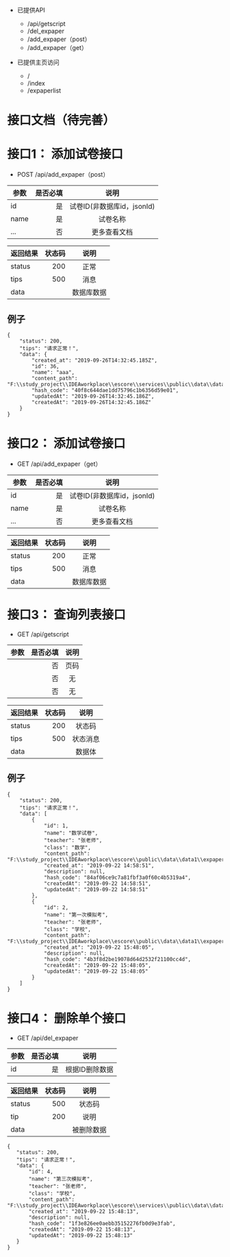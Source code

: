 + 已提供API
  - /api/getscript
  - /del_expaper
  - /add_expaper（post）
  - /add_expaper（get）

+ 已提供主页访问
  - /
  - /index
  - /expaperlist  


# 接口文档（待完善）
# 接口1： 添加试卷接口
+ POST    /api/add_expaper（post）



| 参数        | 是否必填    |  说明   |
| --------    | -----: | :----:  |
| id      | 是  |   试卷ID(非数据库id，jsonId)   |
| name        |   是  |    试卷名称   |
| ...        |    否  |   更多查看文档  |

| 返回结果        | 状态码    |  说明   |
| --------    | -----: | :----:  |
| status     | 200  |   正常    |
| tips        |   500  |   消息   |
| data        |      |   数据库数据  |

## 例子
```
{
	"status": 200,
	"tips": "请求正常！",
	"data": {
		"created_at": "2019-09-26T14:32:45.185Z",
		"id": 36,
		"name": "aaa",
		"content_path": "F:\\study_project\\IDEAworkplace\\escore\\services\\public\\data\\data1\\expaper6.json",
		"hash_code": "40f8c644dae1dd75796c1b6356d59e01",
		"updatedAt": "2019-09-26T14:32:45.186Z",
		"createdAt": "2019-09-26T14:32:45.186Z"
	}
}
```


# 接口2： 添加试卷接口
+ GET    /api/add_expaper（get）



| 参数        | 是否必填    |  说明   |
| --------    | -----: | :----:  |
| id      | 是  |   试卷ID(非数据库id，jsonId)   |
| name        |   是  |    试卷名称   |
| ...        |    否  |   更多查看文档  |

| 返回结果        | 状态码    |  说明   |
| --------    | -----: | :----:  |
| status     | 200  |   正常    |
| tips        |   500  |   消息   |
| data        |      |   数据库数据  |

# 接口3： 查询列表接口
+ GET    /api/getscript



| 参数        | 是否必填    |  说明   |
| --------    | -----: | :----:  |
|       | 否  |   页码    |
|         |   否  |    无   |
|        |    否  |   无  |

| 返回结果        | 状态码    |  说明   |
| --------    | -----: | :----:  |
| status      | 200  |   状态码    |
| tips        |   500  |   状态消息   |
| data        |      |   数据体  |


## 例子
```
{
	"status": 200,
	"tips": "请求正常！",
	"data": [
		{
			"id": 1,
			"name": "数学试卷",
			"teacher": "张老师",
			"class": "数学",
			"content_path": "F:\\study_project\\IDEAworkplace\\escore\\public\\data\\data1\\expaper8.json",
			"created_at": "2019-09-22 14:58:51",
			"description": null,
			"hash_code": "84af06ce9c7a81fbf3a0f60c4b5319a4",
			"createdAt": "2019-09-22 14:58:51",
			"updatedAt": "2019-09-22 14:58:51"
		},
		{
			"id": 2,
			"name": "第一次模拟考",
			"teacher": "张老师",
			"class": "学校",
			"content_path": "F:\\study_project\\IDEAworkplace\\escore\\public\\data\\data1\\expaper9.json",
			"created_at": "2019-09-22 15:48:05",
			"description": null,
			"hash_code": "4b3f8d2be19078d64d2532f21100cc4d",
			"createdAt": "2019-09-22 15:48:05",
			"updatedAt": "2019-09-22 15:48:05"
		}
	]
}
```

# 接口4： 删除单个接口
+ GET    /api/del_expaper



| 参数        | 是否必填    |  说明   |
| --------    | -----: | :----:  |
| id        |    是 |   根据ID删除数据  |

| 返回结果        | 状态码    |  说明   |
| --------    | -----: | :----:  |
| status      | 500  |   状态码    |
| tip        |   200  |   说明   |
| data        |      |   被删除数据  |

 ```
{
	"status": 200,
	"tips": "请求正常！",
	"data": {
		"id": 4,
		"name": "第三次模拟考",
		"teacher": "张老师",
		"class": "学校",
		"content_path": "F:\\study_project\\IDEAworkplace\\escore\\services\\public\\data\\data1\\expaper11.json",
		"created_at": "2019-09-22 15:48:13",
		"description": null,
		"hash_code": "1f3e826ee0aebb35152276fb0d9e3fab",
		"createdAt": "2019-09-22 15:48:13",
		"updatedAt": "2019-09-22 15:48:13"
	}
}
```

